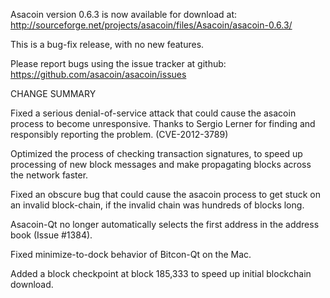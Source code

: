 Asacoin version 0.6.3 is now available for download at:
  http://sourceforge.net/projects/asacoin/files/Asacoin/asacoin-0.6.3/

This is a bug-fix release, with no new features.

Please report bugs using the issue tracker at github:
  https://github.com/asacoin/asacoin/issues

CHANGE SUMMARY

Fixed a serious denial-of-service attack that could cause the
asacoin process to become unresponsive. Thanks to Sergio Lerner
for finding and responsibly reporting the problem. (CVE-2012-3789)

Optimized the process of checking transaction signatures, to
speed up processing of new block messages and make propagating
blocks across the network faster.

Fixed an obscure bug that could cause the asacoin process to get
stuck on an invalid block-chain, if the invalid chain was
hundreds of blocks long.

Asacoin-Qt no longer automatically selects the first address
in the address book (Issue #1384).

Fixed minimize-to-dock behavior of Bitcon-Qt on the Mac.

Added a block checkpoint at block 185,333 to speed up initial
blockchain download.
